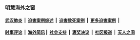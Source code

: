 
### 明慧海外之窗

####  [武汉肺炎](indexes/365.md?t=04280901) &nbsp;|&nbsp;  [迫害案例综述](indexes/328.md?t=04280901) &nbsp;|&nbsp; [迫害致死案例](indexes/277.md?t=04280901)  &nbsp;|&nbsp; [更多迫害案例](indexes/81.md?t=04280901)  &nbsp;|&nbsp; 
####  [时事评论](indexes/19.md?t=04280901) &nbsp;|&nbsp; [海外简讯](indexes/245.md?t=04280901)&nbsp;|&nbsp;  [社会支持](indexes/140.md?t=04280901) &nbsp;|&nbsp; [褒奖决议](indexes/282.md?t=04280901) &nbsp;|&nbsp; [社区报道](indexes/91.md?t=04280901)  &nbsp;|&nbsp; [天人之间](indexes/78.md?t=04280901) 

